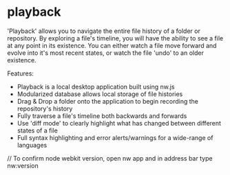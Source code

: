 # playback

'Playback' allows you to navigate the entire file history of a folder or repository. By exploring a file's timeline, you will have the ability to see a file at any point in its existence. You can either watch a file move forward and evolve into it's most recent states, or watch the file 'undo' to an older existence.

Features:
* Playback is a local desktop application built using nw.js
* Modularized database allows local storage of file histories
* Drag & Drop a folder onto the application to begin recording the repository's history
* Fully traverse a file's timeline both backwards and forwards
* Use 'diff mode' to clearly highlight what has changed between different states of a file
* Full syntax highlighting and error alerts/warnings for a wide-range of languages


// To confirm node webkit version, open nw app and in address bar type
nw:version
